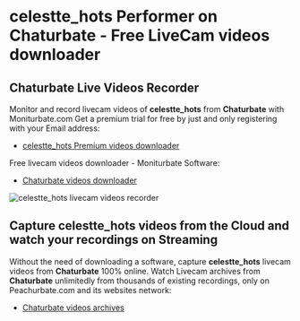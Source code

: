 # celestte_hots Performer on Chaturbate - Free LiveCam videos downloader

## Chaturbate Live Videos Recorder

Monitor and record livecam videos of **celestte_hots** from **Chaturbate** with Moniturbate.com
Get a premium trial for free by just and only registering with your Email address:
* [celestte_hots Premium videos downloader](https://moniturbate.com/request-demo-licence-key.html)

Free livecam videos downloader - Moniturbate Software:
* [Chaturbate videos downloader](https://moniturbate.com/moniturbate-download-software.html)

![celestte_hots livecam videos recorder](https://peachurnet.com/templates/moniturbate-software.png)


## Capture celestte_hots videos from the Cloud and watch your recordings on Streaming

Without the need of downloading a software, capture **celestte_hots** livecam videos from **Chaturbate** 100% online.
Watch Livecam archives from **Chaturbate** unlimitedly from thousands of existing recordings, only on Peachurbate.com and its websites network:
* [Chaturbate videos archives](https://peachurnet.com/)